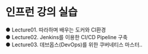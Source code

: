 # 인프런 강의 실습

● Lecture01. 따라하며 배우는 도커와 CI환경  
● Lecture02. Jenkins를 이용한 CI/CD Pipeline 구축  
● Lecture03. 데브옵스(DevOps)를 위한 쿠버네티스 마스터..